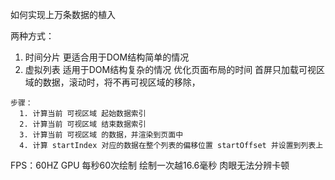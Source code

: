 如何实现上万条数据的植入

两种方式：
  1. 时间分片
    更适合用于DOM结构简单的情况
  2. 虚拟列表
    适用于DOM结构复杂的情况
    优化页面布局的时间
    首屏只加载可视区域的数据，滚动时，将不再可视区域的移除，

    步骤：
      1. 计算当前 可视区域 起始数据索引
      2. 计算当前 可视区域 结束数据索引
      3. 计算当前 可视区域 的数据，并渲染到页面中
      4. 计算 startIndex 对应的数据在整个列表的偏移位置 startOffset 并设置到列表上
FPS：60HZ
GPU 每秒60次绘制 绘制一次越16.6毫秒 肉眼无法分辨卡顿